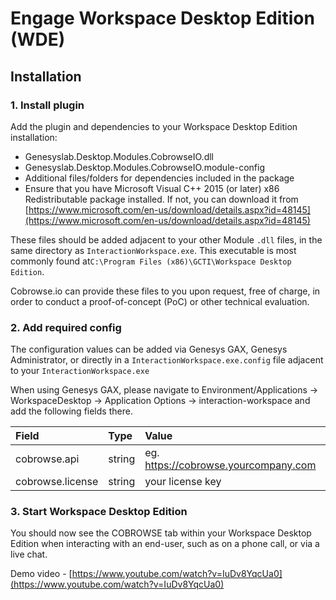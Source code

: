 # Engage Workspace Desktop Edition \(WDE\)

## Installation

### 1. Install plugin

Add the plugin and dependencies to your Workspace Desktop Edition installation:

* Genesyslab.Desktop.Modules.CobrowseIO.dll
* Genesyslab.Desktop.Modules.CobrowseIO.module-config
* Additional files/folders for dependencies included in the package
* Ensure that you have Microsoft Visual C++ 2015 \(or later\) x86 Redistributable package installed. If not, you can download it from [https://www.microsoft.com/en-us/download/details.aspx?id=48145](https://www.microsoft.com/en-us/download/details.aspx?id=48145)

These files should be added adjacent to your other Module `.dll` files, in the same directory as `InteractionWorkspace.exe`. This executable is most commonly found at`C:\Program Files (x86)\GCTI\Workspace Desktop Edition`.

Cobrowse.io can provide these files to you upon request, free of charge, in order to conduct a proof-of-concept \(PoC\) or other technical evaluation.

### 2. Add required config

The configuration values can be added via Genesys GAX, Genesys Administrator, or directly in a `InteractionWorkspace.exe.config` file adjacent to your `InteractionWorkspace.exe`

When using Genesys GAX, please navigate to Environment/Applications -&gt; WorkspaceDesktop -&gt; Application Options -&gt; interaction-workspace and add the following fields there. 

| Field | Type | Value |
| :--- | :--- | :--- |
| cobrowse.api | string | eg. https://cobrowse.yourcompany.com |
| cobrowse.license | string | your license key |

### 3. Start Workspace Desktop Edition

You should now see the COBROWSE tab within your Workspace Desktop Edition when interacting with an end-user, such as on a phone call, or via a live chat. 

Demo video - [https://www.youtube.com/watch?v=IuDv8YqcUa0](https://www.youtube.com/watch?v=IuDv8YqcUa0)



